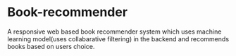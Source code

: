 # Book-recommender
A responsive web based book recommender system which uses machine learning model(uses collabarative filtering) in the backend and recommends books based on users choice.
